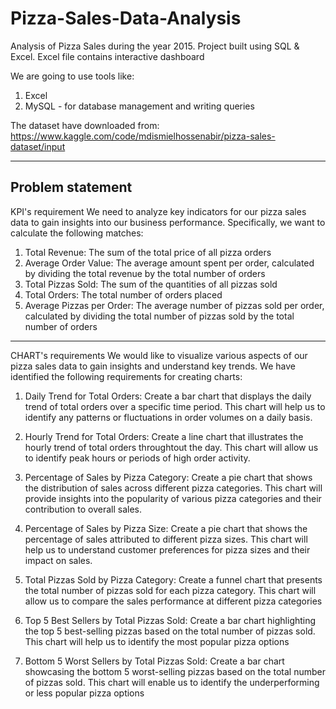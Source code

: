 # Pizza-Sales-Data-Analysis
Analysis of Pizza Sales during the year 2015. Project built using SQL &amp; Excel. Excel file contains interactive dashboard

We are going to use tools like: 
1. Excel
2. MySQL - for database management and writing queries


The dataset have downloaded from: https://www.kaggle.com/code/mdismielhossenabir/pizza-sales-dataset/input

------------------------------------------------------------------------------------------------------------------------------
Problem statement
------------------------------------------------------------------------------------------------------------------------------

KPI's requirement
We need to analyze key indicators for our pizza sales data to gain insights into our business performance.
Specifically, we want to calculate the following matches:

1. Total Revenue: The sum of the total price of all pizza orders
2. Average Order Value: The average amount spent per order, calculated by dividing the total revenue 
by the total number of orders
3. Total Pizzas Sold: The sum of the quantities of all pizzas sold
4. Total Orders: The total number of orders placed
5. Average Pizzas per Order: The average number of pizzas sold per order, calculated by dividing the total number of 
pizzas sold by the total number of orders

------------------------------------------------------------------------------------------------------------------------------


CHART's requirements
We would like to visualize various aspects of our pizza sales data to gain insights and understand key trends. 
We have identified the following requirements for creating charts:

1. Daily Trend for Total Orders: 
Create a bar chart that displays the daily trend of total orders over a specific time period. This chart will help us to 
identify any patterns or fluctuations in order volumes on a daily basis.

2. Hourly Trend for Total Orders:
Create a line chart that illustrates the hourly trend of total orders throughtout the day. This chart will allow us to 
identify peak hours or periods of high order activity.

3. Percentage of Sales by Pizza Category:
Create a pie chart that shows the distribution of sales across different pizza categories. This chart will provide insights
into the popularity of various pizza categories and their contribution to overall sales.

4. Percentage of Sales by Pizza Size:
Create a pie chart that shows the percentage of sales attributed to different pizza sizes. This chart will help us to
understand customer preferences for pizza sizes and their impact on sales.

5. Total Pizzas Sold by Pizza Category:
Create a funnel chart that presents the total number of pizzas sold for each pizza category. This chart will allow us to compare the 
sales performance at different pizza categories

6. Top 5 Best Sellers by Total Pizzas Sold:
Create a bar chart highlighting the top 5 best-selling pizzas based on the total number of pizzas sold. This chart will
help us to identify the most popular pizza options

7. Bottom 5 Worst Sellers by Total Pizzas Sold:
Create a bar chart showcasing the bottom 5 worst-selling pizzas based on the total number of pizzas sold. This chart will
enable us to identify the underperforming or less popular pizza options
